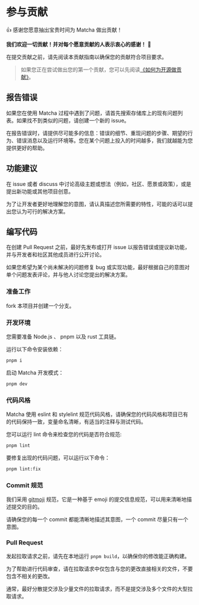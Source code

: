 # 参与贡献

👍 感谢您愿意抽出宝贵时间为 Matcha 做出贡献！

**我们欢迎一切贡献！并对每个愿意贡献的人表示衷心的感谢！** 💖

在提交贡献之前，请先阅读本贡献指南以确保您的贡献符合项目要求。

> 如果您正在尝试做出您的第一个贡献，您可以先阅读[《如何为开源做贡献》](https://opensource.guide/zh-hans/how-to-contribute/)。

## 报告错误

如果您在使用 Matcha 过程中遇到了问题，请首先搜索存储库上的现有问题列表。如果找不到类似的问题，请创建一个新的 issue。

在报告错误时，请提供尽可能多的信息：错误的细节、重现问题的步骤、期望的行为、错误消息以及运行环境等。您在某个问题上投入的时间越多，我们就越能为您提供更好的帮助。

## 功能建议

在 issue 或者 discuss 中讨论高级主题或想法（例如，社区、愿景或政策），或是提出新功能或其他项目创意。

为了让开发者更好地理解您的意图，请认真描述您所需要的特性，可能的话可以提出您认为可行的解决方案。

## 编写代码

在创建 Pull Request 之前，最好先发布或打开 issue 以报告错误或提议新功能，并与开发者和社区其他成员进行公开讨论。

如果您希望为某个尚未解决的问题修复 bug 或实现功能，最好根据自己的意图对单个问题发表评论，并与他人讨论您提出的解决方案。

### 准备工作

fork 本项目并创建一个分支。

### 开发环境

您需要准备 Node.js 、 pnpm 以及 rust 工具链。

运行以下命令安装依赖：

```sh
pnpm i
```

启动 Matcha 开发模式：

```sh
pnpm dev
```

### 代码风格

Matcha 使用 eslint 和 stylelint 规范代码风格，请确保您的代码风格和项目已有的代码保持一致，变量命名清晰，有适当的注释与测试代码。

您可以运行 lint 命令来检查您的代码是否符合规范:

```sh
pnpm lint
```

要修复出现的代码问题，可以运行以下命令：

```sh
pnpm lint:fix
```

### Commit 规范

我们采用 [gitmoji](https://gitmoji.dev/) 规范，它是一种基于 emoji 的提交信息规范，可以用来清晰地描述提交的目的。

请确保您的每一个 commit 都能清晰地描述其意图，一个 commit 尽量只有一个意图。

### Pull Request

发起拉取请求之前，请先在本地运行 `pnpm build`，以确保你的修改能正确构建。

为了帮助进行代码审查，请在拉取请求中仅包含与您的更改直接相关的文件，不要包含不相关的更改。

通常，最好分散提交涉及少量文件的拉取请求，而不是提交涉及多个文件的大型拉取请求。
